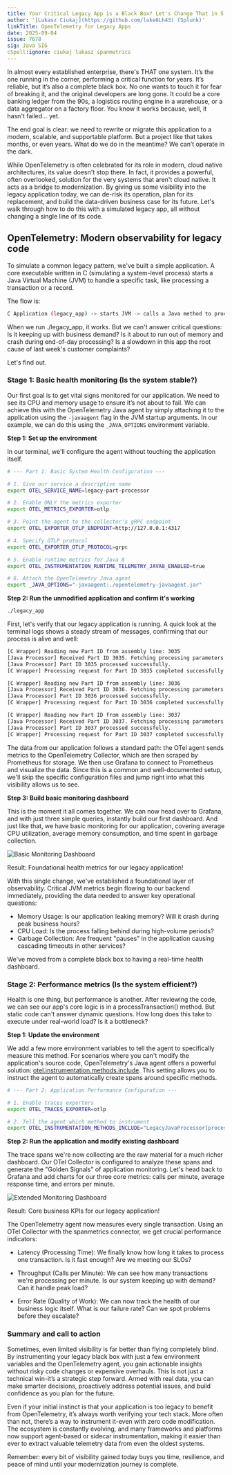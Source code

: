 ```yaml
---
title: Your Critical Legacy App is a Black Box? Let's Change That in 5 Minutes!
author: '[Lukasz Ciukaj](https://github.com/luke6Lh43) (Splunk)'
linkTitle: OpenTelemetry for Legacy Apps
date: 2025-09-04
issue: 7678
sig: Java SIG
cSpell:ignore: ciukaj lukasz spanmetrics
---
```


In almost every established enterprise, there's THAT one system. It’s the one
running in the corner, performing a critical function for years. It’s reliable,
but it’s also a complete black box. No one wants to touch it for fear of
breaking it, and the original developers are long gone. It could be a core
banking ledger from the 90s, a logistics routing engine in a warehouse, or a
data aggregator on a factory floor. You know it works because, well, it hasn't
failed... yet.

The end goal is clear: we need to rewrite or migrate this application to a
modern, scalable, and supportable platform. But a project like that takes
months, or even years. What do we do in the meantime? We can’t operate in the
dark.

While OpenTelemetry is often celebrated for its role in modern, cloud native
architectures, its value doesn't stop there. In fact, it provides a powerful,
often overlooked, solution for the very systems that aren't cloud native. It
acts as a bridge to modernization. By giving us some visibility into the legacy
application today, we can de-risk its operation, plan for its replacement, and
build the data-driven business case for its future. Let's walk through how to do
this with a simulated legacy app, all without changing a single line of its
code.

## OpenTelemetry: Modern observability for legacy code

To simulate a common legacy pattern, we've built a simple application. A core
executable written in C (simulating a system-level process) starts a Java
Virtual Machine (JVM) to handle a specific task, like processing a transaction
or a record.

The flow is:

```bash
C Application (legacy_app) -> starts JVM -> calls a Java method to process a task
```

When we run ./legacy_app, it works. But we can't answer critical questions: Is
it keeping up with business demand? Is it about to run out of memory and crash
during end-of-day processing? Is a slowdown in this app the root cause of last
week's customer complaints?

Let's find out.

### Stage 1: Basic health monitoring (Is the system stable?)

Our first goal is to get vital signs monitored for our application. We need to
see its CPU and memory usage to ensure it’s not about to fail. We can achieve
this with the OpenTelemetry Java agent by simply attaching it to the application
using the `-javaagent` flag in the JVM startup arguments. In our example, we can
do this using the `_JAVA_OPTIONS` environment variable.

**Step 1: Set up the environment**

In our terminal, we'll configure the agent without touching the application
itself.

```bash
# --- Part 1: Basic System Health Configuration ---

# 1. Give our service a descriptive name
export OTEL_SERVICE_NAME=legacy-part-processor

# 2. Enable ONLY the metrics exporter
export OTEL_METRICS_EXPORTER=otlp

# 3. Point the agent to the collector's gRPC endpoint
export OTEL_EXPORTER_OTLP_ENDPOINT=http://127.0.0.1:4317

# 4. Specify OTLP protocol
export OTEL_EXPORTER_OTLP_PROTOCOL=grpc

# 5. Enable runtime metrics for Java 8
export OTEL_INSTRUMENTATION_RUNTIME_TELEMETRY_JAVA8_ENABLED=true

# 6. Attach the OpenTelemetry Java agent
export _JAVA_OPTIONS="-javaagent:./opentelemetry-javaagent.jar"
```

**Step 2: Run the unmodified application and confirm it's working**

```bash
./legacy_app
```

First, let's verify that our legacy application is running. A quick look at the
terminal logs shows a steady stream of messages, confirming that our process is
alive and well:

```bash
[C Wrapper] Reading new Part ID from assembly line: 3035
[Java Processor] Received Part ID 3035. Fetching processing parameters...
[Java Processor] Part ID 3035 processed successfully.
[C Wrapper] Processing request for Part ID 3035 completed successfully.

[C Wrapper] Reading new Part ID from assembly line: 3036
[Java Processor] Received Part ID 3036. Fetching processing parameters...
[Java Processor] Part ID 3036 processed successfully.
[C Wrapper] Processing request for Part ID 3036 completed successfully.

[C Wrapper] Reading new Part ID from assembly line: 3037
[Java Processor] Received Part ID 3037. Fetching processing parameters...
[Java Processor] Part ID 3037 processed successfully.
[C Wrapper] Processing request for Part ID 3037 completed successfully.
```

The data from our application follows a standard path: the OTel agent sends
metrics to the OpenTelemetry Collector, which are then scraped by Prometheus for
storage. We then use Grafana to connect to Prometheus and visualize the data.
Since this is a common and well-documented setup, we'll skip the specific
configuration files and jump right into what this visibility allows us to see.

**Step 3: Build basic monitoring dashboard**

This is the moment it all comes together. We can now head over to Grafana, and
with just three simple queries, instantly build our first dashboard. And just
like that, we have basic monitoring for our application, covering average CPU
utilization, average memory consumption, and time spent in garbage collection.

![Basic Monitoring Dashboard](basic-monitoring.png)

Result: Foundational health metrics for our legacy application!

With this single change, we've established a foundational layer of
observability. Critical JVM metrics begin flowing to our backend immediately,
providing the data needed to answer key operational questions:

- Memory Usage: Is our application leaking memory? Will it crash during peak
  business hours?
- CPU Load: Is the process falling behind during high-volume periods?
- Garbage Collection: Are frequent "pauses" in the application causing cascading
  timeouts in other services?

We've moved from a complete black box to having a real-time health dashboard.

### Stage 2: Performance metrics (Is the system efficient?)

Health is one thing, but performance is another. After reviewing the code, we
can see our app's core logic is in a processTransaction() method. But static
code can't answer dynamic questions. How long does this take to execute under
real-world load? Is it a bottleneck?

**Step 1: Update the environment**

We add a few more environment variables to tell the agent to specifically
measure this method. For scenarios where you can't modify the application's
source code, OpenTelemetry's Java agent offers a powerful solution:
[otel.instrumentation.methods.include](https://opentelemetry.io/docs/zero-code/java/agent/annotations/#creating-spans-around-methods-with-otelinstrumentationmethodsinclude).
This setting allows you to instruct the agent to automatically create spans
around specific methods.

```bash
# --- Part 2: Application Performance Configuration ---

# 1. Enable traces exporters
export OTEL_TRACES_EXPORTER=otlp

# 2. Tell the agent which method to instrument
export OTEL_INSTRUMENTATION_METHODS_INCLUDE="LegacyJavaProcessor[processData]"
```

**Step 2: Run the application and modify existing dashboard**

The trace spans we're now collecting are the raw material for a much richer
dashboard. Our OTel Collector is configured to analyze these spans and generate
the "Golden Signals" of application monitoring. Let's head back to Grafana and
add charts for our three core metrics: calls per minute, average response time,
and errors per minute.

![Extended Monitoring Dashboard](extended-monitoring.png)

Result: Core business KPIs for our legacy application!

The OpenTelemetry agent now measures every single transaction. Using an OTel
Collector with the spanmetrics connector, we get crucial performance indicators:

- Latency (Processing Time): We finally know how long it takes to process one
  transaction. Is it fast enough? Are we meeting our SLOs?

- Throughput (Calls per Minute): We can see how many transactions we're
  processing per minute. Is our system keeping up with demand? Can it handle
  peak load?

- Error Rate (Quality of Work): We can now track the health of our business
  logic itself. What is our failure rate? Can we spot problems before they
  escalate?

### Summary and call to action

Sometimes, even limited visibility is far better than flying completely blind.
By instrumenting your legacy black box with just a few environment variables and
the OpenTelemetry agent, you gain actionable insights without risky code changes
or expensive overhauls. This is not just a technical win-it’s a strategic step
forward. Armed with real data, you can make smarter decisions, proactively
address potential issues, and build confidence as you plan for the future.

Even if your initial instinct is that your application is too legacy to benefit
from OpenTelemetry, it’s always worth verifying your tech stack. More often than
not, there’s a way to instrument it-even with zero code modification. The
ecosystem is constantly evolving, and many frameworks and platforms now support
agent-based or sidecar instrumentation, making it easier than ever to extract
valuable telemetry data from even the oldest systems.

Remember: every bit of visibility gained today buys you time, resilience, and
peace of mind until your modernization journey is complete.
